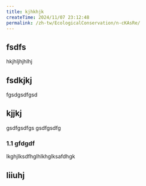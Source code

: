 ```yaml
---
title: kjhkhjk
createTime: 2024/11/07 23:12:48
permalink: /zh-tw/EcologicalConservation/n-cKAsRe/
---
```


## fsdfs
hkjhljhjhlhj
## fsdkjkj

fgsdgsdfgsd

## kjjkj

gsdfgsdfgs
gsdfgsdfg

### 1.1 gfdgdf


lkghjlksdfhglhlkhglksafdhgk

## liiuhj

